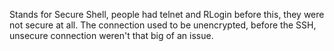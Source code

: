 Stands for Secure Shell, people had telnet and RLogin before this, they were not secure at all.
The connection used to be unencrypted, before the SSH, unsecure  connection weren't that big of an issue.
